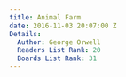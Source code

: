 ```yaml
---
title: Animal Farm
date: 2016-11-03 20:07:00 Z
Details:
  Author: George Orwell
  Readers List Rank: 20
  Boards List Rank: 31
---
```



